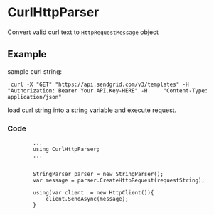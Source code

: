 # CurlHttpParser

Convert valid curl text to `HttpRequestMessage` object



## Example
sample curl string:

     curl -X "GET" "https://api.sendgrid.com/v3/templates" -H "Authorization: Bearer Your.API.Key-HERE" -H     "Content-Type: application/json"



load curl string into a string variable and execute request.
### Code
            ...
            using CurlHttpParser;
            ...
           

            StringParser parser = new StringParser();
            var message = parser.CreateHttpRequest(requestString);
            
            using(var client  = new HttpClient()){
	            client.SendAsync(message);
            }
            

